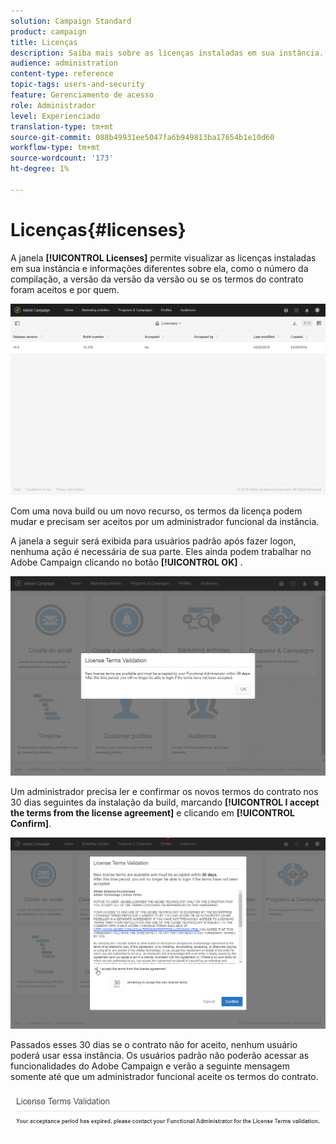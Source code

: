 ```yaml
---
solution: Campaign Standard
product: campaign
title: Licenças
description: Saiba mais sobre as licenças instaladas em sua instância.
audience: administration
content-type: reference
topic-tags: users-and-security
feature: Gerenciamento de acesso
role: Administrador
level: Experienciado
translation-type: tm+mt
source-git-commit: 088b49931ee5047fa6b949813ba17654b1e10d60
workflow-type: tm+mt
source-wordcount: '173'
ht-degree: 1%

---
```



# Licenças{#licenses}

A janela **[!UICONTROL Licenses]** permite visualizar as licenças instaladas em sua instância e informações diferentes sobre ela, como o número da compilação, a versão da versão da versão ou se os termos do contrato foram aceitos e por quem.

![](assets/license_1.png)

Com uma nova build ou um novo recurso, os termos da licença podem mudar e precisam ser aceitos por um administrador funcional da instância.

A janela a seguir será exibida para usuários padrão após fazer logon, nenhuma ação é necessária de sua parte. Eles ainda podem trabalhar no Adobe Campaign clicando no botão **[!UICONTROL OK]** .

![](assets/license_2.png)

Um administrador precisa ler e confirmar os novos termos do contrato nos 30 dias seguintes da instalação da build, marcando **[!UICONTROL I accept the terms from the license agreement]** e clicando em **[!UICONTROL Confirm]**.

![](assets/license_3.png)

Passados esses 30 dias se o contrato não for aceito, nenhum usuário poderá usar essa instância. Os usuários padrão não poderão acessar as funcionalidades do Adobe Campaign e verão a seguinte mensagem somente até que um administrador funcional aceite os termos do contrato.

![](assets/license_4.png)

